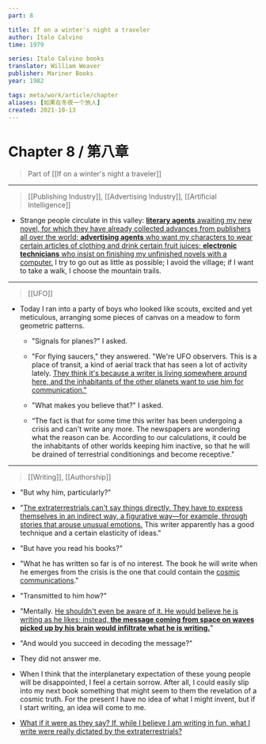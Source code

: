 ```yaml
---
part: 8

title: If on a winter's night a traveler
author: Italo Calvino
time: 1979

series: Italo Calvino books
translator: William Weaver
publisher: Mariner Books
year: 1982

tags: meta/work/article/chapter
aliases: [如果在冬夜一个旅人]
created: 2021-10-13
---
```


# Chapter 8 / 第八章
> Part of [[If on a winter's night a traveler]]

---
> [[Publishing Industry]], [[Advertising Industry]], [[Artificial Intelligence]]

- Strange people circulate in this valley: <u>**literary agents** awaiting my new novel, for which they have already collected advances from publishers all over the world; **advertising agents** who want my characters to wear certain articles of clothing and drink certain fruit juices; **electronic technicians** who insist on finishing my unfinished novels with a computer.</u> I try to go out as little as possible; I avoid the village; if I want to take a walk, I choose the mountain trails.

---

> [[UFO]]

- Today I ran into a party of boys who looked like scouts, excited and yet meticulous, arranging some pieces of canvas on a meadow to form geometric patterns.

	- "Signals for planes?" I asked.

	- "For flying saucers," they answered. "We're UFO observers. This is a place of transit, a kind of aerial track that has seen a lot of activity lately. <u>They think it's because a writer is living somewhere around here, and the inhabitants of the other planets want to use him for communication."</u>

	- "What makes you believe that?" I asked.

	- “The fact is that for some time this writer has been undergoing a crisis and can't write any more. The newspapers are wondering what the reason can be. According to our calculations, it could be the inhabitants of other worlds keeping him inactive, so that he will be drained of terrestrial conditionings and become receptive."

---

> [[Writing]], [[Authorship]]

- "But why him, particularly?"

- "<u>The extraterrestrials can't say things directly. They have to express themselves in an indirect way, a figurative way—for example, through stories that arouse unusual emotions.</u> This writer apparently has a good technique and a certain elasticity of ideas."

- "But have you read his books?"

- "What he has written so far is of no interest. The book he will write when he emerges from the crisis is the one that could contain the <u>cosmic communications</u>."

- "Transmitted to him how?"

- "Mentally. <u>He shouldn't even be aware of it. He would believe he is writing as he likes; instead, **the message coming from space on waves picked up by his brain would infiltrate what he is writing.**</u>"

- "And would you succeed in decoding the message?"

- They did not answer me.

- When I think that the interplanetary expectation of these young people will be disappointed, I feel a certain sorrow. After all, I could easily slip into my next book something that might seem to them the revelation of a cosmic truth. For the present I have no idea of what I might invent, but if I start writing, an idea will come to me.

- <u>What if it were as they say? If, while I believe I am writing in fun, what I write were really dictated by the extraterrestrials?</u>
